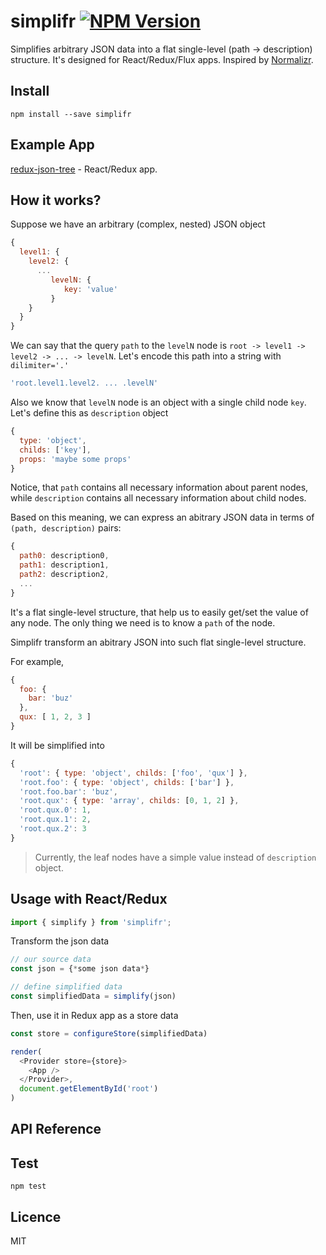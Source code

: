# simplifr [![NPM Version](http://img.shields.io/npm/v/simplifr.svg?style=flat)](https://www.npmjs.org/package/simplifr)
Simplifies arbitrary JSON data into a flat single-level (path -> description) structure.
It's designed for React/Redux/Flux apps. Inspired by [Normalizr](https://github.com/gaearon/normalizr).

## Install

    npm install --save simplifr
    
## Example App
   
[redux-json-tree](https://github.com/krispo/redux-json-tree) - React/Redux app.   

## How it works?

Suppose we have an arbitrary (complex, nested) JSON object
```js
{
  level1: {
    level2: {
      ...
         levelN: {
            key: 'value'
         }
    }    
  }
}
```
We can say that the query `path` to the `levelN` node is `root -> level1 -> level2 -> ... -> levelN`.
Let's encode this path into a string with `dilimiter='.'`
```js
'root.level1.level2. ... .levelN'
```
Also we know that `levelN` node is an object with a single child node `key`. 
Let's define this as `description` object
```js
{
  type: 'object',
  childs: ['key'],
  props: 'maybe some props'
}
```
Notice, that `path` contains all necessary information about parent nodes, while `description` contains all necessary information about child nodes.
  
Based on this meaning, we can express an abitrary JSON data in terms of `(path, description)` pairs:
```js
{
  path0: description0,
  path1: description1,
  path2: description2,
  ...
}
```
It's a flat single-level structure, that help us to easily get/set the value of any node.
The only thing we need is to know a `path` of the node. 

Simplifr transform an abitrary JSON into such flat single-level structure.

For example,
```js
{
  foo: {
    bar: 'buz'
  },
  qux: [ 1, 2, 3 ]
}
```

It will be simplified into
```js
{
  'root': { type: 'object', childs: ['foo', 'qux'] },
  'root.foo': { type: 'object', childs: ['bar'] },
  'root.foo.bar': 'buz',
  'root.qux': { type: 'array', childs: [0, 1, 2] },
  'root.qux.0': 1,
  'root.qux.1': 2,
  'root.qux.2': 3
}
```
> Currently, the leaf nodes have a simple value instead of `description` object. 

## Usage with React/Redux

```js
import { simplify } from 'simplifr';
```       
Transform the json data
          
```js
// our source data
const json = {*some json data*}

// define simplified data
const simplifiedData = simplify(json)    
```

Then, use it in Redux app as a store data 
```js
const store = configureStore(simplifiedData)

render(
  <Provider store={store}>
    <App />
  </Provider>,
  document.getElementById('root')
)
```

## API Reference


## Test

    npm test

## Licence
MIT